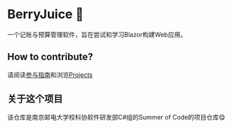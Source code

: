 # BerryJuice 🧃

一个记账与预算管理软件，旨在尝试和学习Blazor构建Web应用。

## How to contribute?

请阅读[参与指南](https://github.com/NJUPT-SAST-Csharp/BerryJuice/blob/main/CONTRIBUTION.md)和浏览[Projects](https://github.com/NJUPT-SAST-Csharp/BerryJuice/projects)

## 关于这个项目

该仓库是南京邮电大学校科协软件研发部C#组的Summer of Code的项目仓库😋
